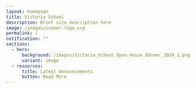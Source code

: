 ```yaml
---
layout: homepage
title: Victoria School
description: Brief site description here
image: /images/isomer-logo.svg
permalink: /
notification: ""
sections:
  - hero:
      background: /images/Victoria_School_Open_House_Banner_2024_1.png
      variant: image
  - resources:
      title: Latest Announcements
      button: Read More
---
```

